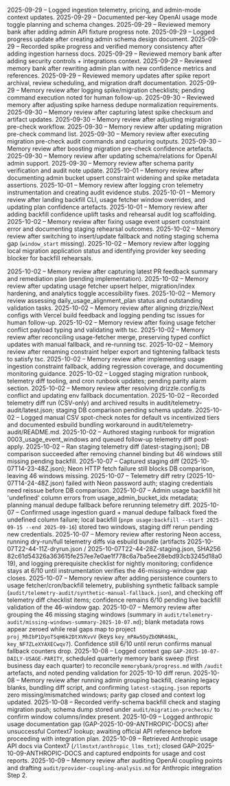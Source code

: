 2025-09-29 – Logged ingestion telemetry, pricing, and admin-mode context updates.
2025-09-29 – Documented per-key OpenAI usage mode toggle planning and schema changes.
2025-09-29 – Reviewed memory bank after adding admin API fixture progress note.
2025-09-29 – Logged progress update after creating admin schema design document.
2025-09-29 – Recorded spike progress and verified memory consistency after adding ingestion harness docs.
2025-09-29 – Reviewed memory bank after adding security controls + integrations context.
2025-09-29 – Reviewed memory bank after rewriting admin plan with new confidence metrics and references.
2025-09-29 – Reviewed memory updates after spike report archival, review scheduling, and migration draft documentation.
2025-09-29 – Memory review after logging spike/migration checklists; pending command execution noted for human follow-up.
2025-09-30 – Reviewed memory after adjusting spike harness dedupe normalization requirements.
2025-09-30 – Memory review after capturing latest spike checksum and artifact updates.
2025-09-30 – Memory review after adjusting migration pre-check workflow.
2025-09-30 – Memory review after updating migration pre-check command list.
2025-09-30 – Memory review after executing migration pre-check audit commands and capturing outputs.
2025-09-30 – Memory review after boosting migration pre-check confidence artefacts.
2025-09-30 – Memory review after updating schema/relations for OpenAI admin support.
2025-09-30 – Memory review after schema parity verification and audit note update.
2025-10-01 – Memory review after documenting admin bucket upsert constraint widening and spike metadata assertions.
2025-10-01 – Memory review after logging cron telemetry instrumentation and creating audit evidence stubs.
2025-10-01 – Memory review after landing backfill CLI, usage fetcher window overrides, and updating plan confidence artefacts.
2025-10-01 – Memory review after adding backfill confidence uplift tasks and rehearsal audit log scaffolding.
2025-10-02 – Memory review after fixing usage event upsert constraint error and documenting staging rehearsal outcomes.
2025-10-02 – Memory review after switching to insert/update fallback and noting staging schema gap (`window_start` missing).
2025-10-02 – Memory review after logging local migration application status and identifying provider key seeding blocker for backfill rehearsals.

2025-10-02 – Memory review after capturing latest PR feedback summary and remediation plan (pending implementation).
2025-10-02 – Memory review after updating usage fetcher upsert helper, migration/index hardening, and analytics toggle accessibility fixes.
2025-10-02 – Memory review assessing daily_usage_alignment_plan status and outstanding validation tasks.
2025-10-02 – Memory review after aligning drizzle/Next configs with Vercel build feedback and logging pending tsc issues for human follow-up.
2025-10-02 – Memory review after fixing usage fetcher conflict payload typing and validating with tsc.
2025-10-02 – Memory review after reconciling usage-fetcher merge, preserving typed conflict updates with manual fallback, and re-running tsc.
2025-10-02 – Memory review after renaming constraint helper export and tightening fallback tests to satisfy tsc.
2025-10-02 – Memory review after implementing usage ingestion constraint fallback, adding regression coverage, and documenting monitoring guidance.
2025-10-02 – Logged staging migration runbook, telemetry diff tooling, and cron runbook updates; pending parity alarm section.
2025-10-02 – Memory review after resolving drizzle.config.ts conflict and updating env fallback documentation.
2025-10-02 – Recorded telemetry diff run (CSV-only) and archived results in audit/telemetry-audit/latest.json; staging DB comparison pending schema update.
2025-10-02 – Logged manual CSV spot-check notes for default vs incentivized tiers and documented esbuild bundling workaround in audit/telemetry-audit/README.md.
2025-10-02 – Authored staging runbook for migration 0003_usage_event_windows and queued follow-up telemetry diff post-apply.
2025-10-02 – Ran staging telemetry diff (latest-staging.json); DB comparison succeeded after removing channel binding but 46 windows still missing pending backfill.
2025-10-07 – Captured staging diff (2025-10-07T14-23-48Z.json); Neon HTTP fetch failure still blocks DB comparison, leaving 46 windows missing.
2025-10-07 – Telemetry diff retry (2025-10-07T14-24-48Z.json) failed with Neon password auth; staging credentials need reissue before DB comparison.
2025-10-07 – Admin usage backfill hit 'undefined' column errors from usage_admin_bucket_idx metadata; planning manual dedupe fallback before rerunning telemetry diff.
2025-10-07 – Confirmed usage ingestion guard + manual dedupe fallback fixed the undefined column failure; local backfill (`pnpm usage:backfill --start 2025-09-15 --end 2025-09-16`) stored two windows, staging diff rerun pending new credentials.
2025-10-07 – Memory review after restoring Neon access, running dry-run/full telemetry diffs via esbuild bundle (artifacts 2025-10-07T22-44-11Z-dryrun.json / 2025-10-07T22-44-28Z-staging.json, SHA256 82c61d54326a363615fe257ee7e0ae1f778c6a7ba5ee28ebd93cb3245d18a019), and logging prerequisite checklist for nightly monitoring; confidence stays at 6/10 until instrumentation verifies the 46-missing-window gap closes.
2025-10-07 – Memory review after adding persistence counters to usage fetcher/cron/backfill telemetry, publishing synthetic fallback sample (`audit/telemetry-audit/synthetic-manual-fallback.json`), and checking off telemetry diff checklist items; confidence remains 6/10 pending live backfill validation of the 46-window gap.
2025-10-07 – Memory review after grouping the 46 missing staging windows (summary in `audit/telemetry-audit/missing-windows-summary-2025-10-07.md`); blank metadata rows appear zeroed while real gaps map to project `proj_MhIbP1DyoTSqH6k2DtXVKvvV` (keys `key_mPAw5OyZbONR4dAL`, `key_NF7ZLeXYAXECwqv7`). Confidence still 6/10 until rerun confirms manual fallback counters drop.
2025-10-08 – Logged context gap `GAP-2025-10-07-DAILY-USAGE-PARITY`, scheduled quarterly memory bank sweep (first business day each quarter) to reconcile `memorybank/progress.md` with `/audit` artefacts, and noted pending validation for 2025-10-10 diff rerun.
2025-10-08 – Memory review after running admin grouping backfill, cleaning legacy blanks, bundling diff script, and confirming `latest-staging.json` reports zero missing/mismatched windows; parity gap closed and context log updated.
2025-10-08 – Recorded verify-schema backfill check and staging migration push; schema dump stored under `audit/migration-prechecks/` to confirm window columns/index present.
2025-10-09 – Logged anthropic usage documentation gap (GAP-2025-10-09-ANTHROPIC-DOCS) after unsuccessful Context7 lookup; awaiting official API reference before proceeding with integration plan.
2025-10-09 – Retrieved Anthropic usage API docs via Context7 (`/llmstxt/anthropic_llms_txt`); closed GAP-2025-10-09-ANTHROPIC-DOCS and captured endpoints for usage and cost reports.
2025-10-09 – Memory review after auditing OpenAI coupling points and drafting `audit/provider-coupling-analysis.md` for Anthropic integration Step 2.
